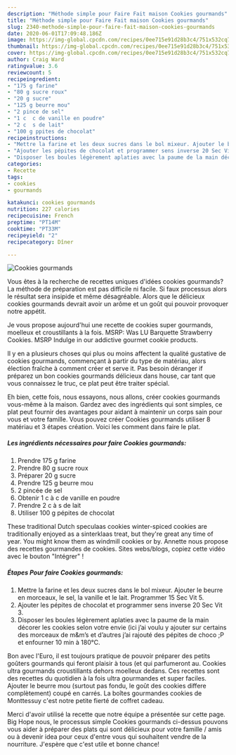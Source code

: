 ```yaml
---
description: "Méthode simple pour Faire Fait maison Cookies gourmands"
title: "Méthode simple pour Faire Fait maison Cookies gourmands"
slug: 2340-methode-simple-pour-faire-fait-maison-cookies-gourmands
date: 2020-06-01T17:09:48.186Z
image: https://img-global.cpcdn.com/recipes/0ee715e91d28b3c4/751x532cq70/cookies-gourmands-photo-principale-de-la-recette.jpg
thumbnail: https://img-global.cpcdn.com/recipes/0ee715e91d28b3c4/751x532cq70/cookies-gourmands-photo-principale-de-la-recette.jpg
cover: https://img-global.cpcdn.com/recipes/0ee715e91d28b3c4/751x532cq70/cookies-gourmands-photo-principale-de-la-recette.jpg
author: Craig Ward
ratingvalue: 3.6
reviewcount: 5
recipeingredient:
- "175 g farine"
- "80 g sucre roux"
- "20 g sucre"
- "125 g beurre mou"
- "2 pince de sel"
- "1 c  c de vanille en poudre"
- "2 c  s de lait"
- "100 g ppites de chocolat"
recipeinstructions:
- "Mettre la farine et les deux sucres dans le bol mixeur. Ajouter le beurre en morceaux, le sel, la vanille et le lait. Programmer 15 Sec Vit 5."
- "Ajouter les pépites de chocolat et programmer sens inverse 20 Sec Vit 3."
- "Disposer les boules légèrement aplaties avec la paume de la main décorer les cookies selon votre envie (ici j’ai voulu y ajouter sur certains des morceaux de m&amp;m’s et d’autres j’ai rajouté des pépites de choco ;P et enfourner 10 min à 180°C."
categories:
- Recette
tags:
- cookies
- gourmands

katakunci: cookies gourmands 
nutrition: 227 calories
recipecuisine: French
preptime: "PT14M"
cooktime: "PT33M"
recipeyield: "2"
recipecategory: Dîner

---
```



![Cookies gourmands](https://img-global.cpcdn.com/recipes/0ee715e91d28b3c4/751x532cq70/cookies-gourmands-photo-principale-de-la-recette.jpg)

Vous êtes à la recherche de recettes uniques d'idées cookies gourmands? La méthode de préparation est pas difficile ni facile. Si faux processus alors le résultat sera insipide et même désagréable. Alors que le délicieux cookies gourmands devrait avoir un arôme et un goût qui pouvoir provoquer notre appétit.

Je vous propose aujourd&#39;hui une recette de cookies super gourmands, moelleux et croustillants à la fois. MSRP: Was LU Barquette Strawberry Cookies. MSRP Indulge in our addictive gourmet cookie products.

Il y en a plusieurs choses qui plus ou moins affectent la qualité gustative de cookies gourmands, commençant à partir du type de matériau, alors élection fraîche à comment créer et serve it. Pas besoin déranger if préparez un bon cookies gourmands délicieux dans house, car tant que vous connaissez le truc, ce plat peut être traiter spécial.


Eh bien, cette fois, nous essayons, nous allons, créer cookies gourmands vous-même à la maison. Gardez avec des ingrédients qui sont simples, ce plat peut fournir des avantages pour aidant à maintenir un corps sain pour vous et votre famille. Vous pouvez créer Cookies gourmands utiliser 8 matériau et 3 étapes création. Voici les comment dans faire le plat.

<!--inarticleads1-->

##### Les ingrédients nécessaires pour faire Cookies gourmands:

1. Prendre 175 g farine
1. Prendre 80 g sucre roux
1. Préparer 20 g sucre
1. Prendre 125 g beurre mou
1.  2 pincée de sel
1. Obtenir 1 c à c de vanille en poudre
1. Prendre 2 c à s de lait
1. Utiliser 100 g pépites de chocolat


These traditional Dutch speculaas cookies winter-spiced cookies are traditionally enjoyed as a sinterklaas treat, but they&#39;re great any time of year. You might know them as windmill cookies or by. Annette nous propose des recettes gourmandes de cookies. Sites webs/blogs, copiez cette vidéo avec le bouton &#34;Intégrer&#34; ! 

<!--inarticleads2-->

##### Étapes Pour faire Cookies gourmands:

1. Mettre la farine et les deux sucres dans le bol mixeur. Ajouter le beurre en morceaux, le sel, la vanille et le lait. Programmer 15 Sec Vit 5.
1. Ajouter les pépites de chocolat et programmer sens inverse 20 Sec Vit 3.
1. Disposer les boules légèrement aplaties avec la paume de la main décorer les cookies selon votre envie (ici j’ai voulu y ajouter sur certains des morceaux de m&amp;m’s et d’autres j’ai rajouté des pépites de choco ;P et enfourner 10 min à 180°C.


Bon avec l&#39;Euro, il est toujours pratique de pouvoir préparer des petits goûters gourmands qui feront plaisir à tous (et qui parfumeront au. Cookies ultra gourmands croustillants dehors moelleux dedans. Ces recettes sont des recettes du quotidien à la fois ultra gourmandes et super faciles. Ajouter le beurre mou (surtout pas fondu, le goût des cookies differe complètement) coupé en carrés. La boîtes gourmandes cookies de Monttessuy c&#39;est notre petite fierté de coffret cadeau. 


Merci d'avoir utilisé la recette que notre équipe a présentée sur cette page. Big Hope nous, le processus simple Cookies gourmands ci-dessus pouvons vous aider à préparer des plats qui sont délicieux pour votre famille / amis ou à devenir idea pour ceux d'entre vous qui souhaitent vendre de la nourriture. J'espère que c'est utile et bonne chance!
